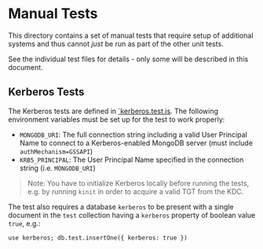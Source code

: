 # Manual Tests

This directory contains a set of manual tests that require setup of additional systems and thus cannot _just_ be run as part of the other unit tests.

See the individual test files for details - only some will be described in this document.

## Kerberos Tests
The Kerberos tests are defined in [`kerberos.test.js](./kerberos.test.js). The following environment variables must be set up for the test to work properly:

* `MONGODB_URI`: The full connection string including a valid User Principal Name to connect to a Kerberos-enabled MongoDB server (must include `authMechanism=GSSAPI`)
* `KRB5_PRINCIPAL`: The User Principal Name specified in the connection string (i.e. `MONGODB_URI`)

> Note: You have to initialize Kerberos locally before running the tests, e.g. by running `kinit` in order to acquire a valid TGT from the KDC.

The test also requires a database `kerberos` to be present with a single document in the `test` collection having a `kerberos` property of boolean value `true`, e.g.:

```
use kerberos; db.test.insertOne({ kerberos: true })
```